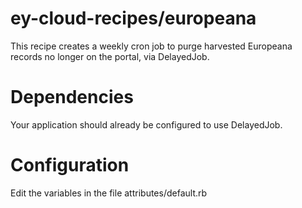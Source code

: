 ey-cloud-recipes/europeana
==========================

This recipe creates a weekly cron job to purge harvested Europeana records no
longer on the portal, via DelayedJob.

Dependencies
============

Your application should already be configured to use DelayedJob.

Configuration
=============

Edit the variables in the file attributes/default.rb

